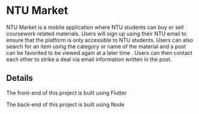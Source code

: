 # NTU Market

NTU Market is a mobile application where NTU students can buy or sell coursework related materials. Users will sign up using their NTU email to ensure that the platform is only accessible to NTU students. Users can also search for an item using the category or name of the material and a post can be favorited to be viewed again at a later time . Users can then contact each other to strike a deal via email information written in the post.

## Details

The front-end of this project is built using Flutter

The back-end of this project is built using Node

